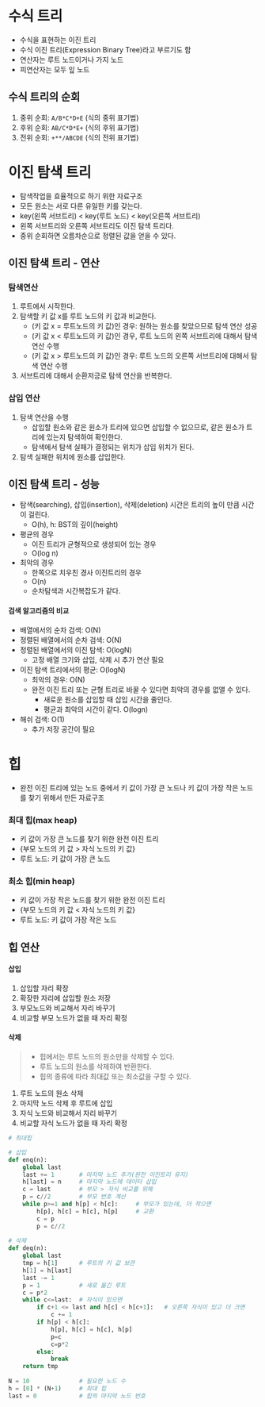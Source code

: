 # 수식 트리
- 수식을 표현하는 이진 트리
- 수식 이진 트리(Expression Binary Tree)라고 부르기도 함
- 연산자는 루트 노드이거나 가지 노드
- 피연산자는 모두 잎 노드

## 수식 트리의 순회
1. 중위 순회: `A/B*C*D+E` (식의 중위 표기법)
2. 후위 순회: `AB/C*D*E+` (식의 후위 표기법)
3. 전위 순회: `+**/ABCDE` (식의 전위 표기법)

# 이진 탐색 트리
- 탐색작업을 효율적으로 하기 위한 자료구조
- 모든 원소는 서로 다른 유일한 키를 갖는다.
- key(왼쪽 서브트리) < key(루트 노드) < key(오른쪽 서브트리)
- 왼쪽 서브트리와 오른쪽 서브트리도 이진 탐색 트리다.
- 중위 순회하면 오름차순으로 정렬된 값을 얻을 수 있다.

## 이진 탐색 트리 - 연산
### 탐색연산
1. 루트에서 시작한다.
2. 탐색할 키 값 x를 루트 노드의 키 값과 비교한다.
    - (키 값 x = 루트노드의 키 값)인 경우: 원하는 원소를 찾았으므로 탐색 연산 성공
    - (키 값 x < 루트노드의 키 값)인 경우, 루트 노드의 왼쪽 서브트리에 대해서 탐색연산 수행
    - (키 값 x > 루트노드의 키 값)인 경우: 루트 노드의 오른쪽 서브트리에 대해서 탐색 연산 수행
3. 서브트리에 대해서 순환저긍로 탐색 연산을 반복한다.

### 삽입 연산
1. 탐색 연산을 수행
    - 삽입할 원소와 같은 원소가 트리에 있으면 삽입할 수 없으므로, 같은 원소가 트리에 있는지 탐색하여 확인한다.
    - 탐색에서 탐색 실패가 결정되는 위치가 삽입 위치가 된다.
2. 탐색 실패한 위치에 원소를 삽입한다.

## 이진 탐색 트리 - 성능
- 탐색(searching), 삽입(insertion), 삭제(deletion) 시간은 트리의 높이 만큼 시간이 걸린다.
    - O(h), h: BST의 깊이(height)
- 평균의 경우
    - 이진 트리가 균형적으로 생성되어 있는 경우
    - O(log n)
- 최악의 경우
    - 한쪽으로 치우친 경사 이진트리의 경우
    - O(n)
    - 순차탐색과 시간복잡도가 같다.
    
#### 검색 알고리즘의 비교
- 배열에서의 순차 검색: O(N)
- 정렬된 배열에서의 순차 검색: O(N)
- 정렬된 배열에서의 이진 탐색: O(logN)
    - 고정 배열 크기와 삽입, 삭제 시 추가 연산 필요
- 이진 탐색 트리에서의 평균: O(logN)
    - 최악의 경우: O(N)
    - 완전 이진 트리 또는 균형 트리로 바꿀 수 있다면 최악의 경우를 없앨 수 있다.
        - 새로운 원소를 삽입할 때 삽입 시간을 줄인다.
        - 평균과 최악의 시간이 같다. O(logn)
- 해쉬 검색: O(1)
    - 추가 저장 공간이 필요
    
# 힙
- 완전 이진 트리에 있는 노드 중에서 키 값이 가장 큰 노드나 키 값이 가장 작은 노드를 찾기 위해서 만든 자료구조

### 최대 힙(max heap)
- 키 값이 가장 큰 노드를 찾기 위한 완전 이진 트리
- {부모 노드의 키 값 > 자식 노드의 키 값}
- 루트 노드: 키 값이 가장 큰 노드

### 최소 힙(min heap)
- 키 값이 가장 작은 노드를 찾기 위한 완전 이진 트리
- {부모 노드의 키 값 < 자식 노드의 키 값}
- 루트 노드: 키 값이 가장 작은 노드

## 힙 연산
#### 삽입
1. 삽입할 자리 확장
2. 확장한 자리에 삽입할 원소 저장
3. 부모노드와 비교해서 자리 바꾸기
4. 비교할 부모 노드가 없을 때 자리 확정
#### 삭제
> - 힙에서는 루트 노드의 원소만을 삭제할 수 있다.
> - 루트 노드의 원소를 삭제하여 반환한다.
> - 힙의 종류에 따라 최대값 또는 최소값을 구할 수 있다.
1. 루트 노드의 원소 삭제
2. 마지막 노드 삭제 후 루트에 삽입
3. 자식 노드와 비교해서 자리 바꾸기
4. 비교할 자식 노드가 없을 때 자리 확정

```python
# 최대힙

# 삽입
def enq(n):
    global last
    last += 1       # 마지막 노드 추가(완전 이진트리 유지)
    h[last] = n     # 마지막 노드에 데이터 삽입
    c = last        # 부모 > 자식 비교를 위해
    p = c//2        # 부모 번호 계산
    while p>=1 and h[p] < h[c]:     # 부모가 있는데, 더 작으면
        h[p], h[c] = h[c], h[p]     # 교환
        c = p
        p = c//2
    
# 삭제
def deq(n):
    global last
    tmp = h[1]      # 루트의 키 값 보관
    h[1] = h[last]
    last -= 1
    p = 1           # 새로 옮긴 루트
    c = p*2
    while c<=last:  # 자식이 있으면
        if c+1 <= last and h[c] < h[c+1]:   # 오른쪽 자식이 있고 더 크면
            c += 1
        if h[p] < h[c]:
            h[p], h[c] = h[c], h[p]
            p=c
            c=p*2
        else:
            break
    return tmp
    
N = 10              # 필요한 노드 수
h = [0] * (N+1)     # 최대 힙
last = 0            # 힙의 마지막 노드 번호

```